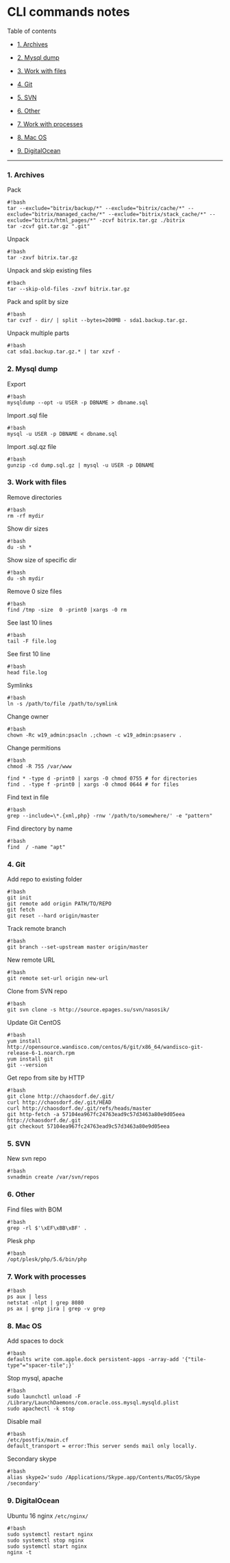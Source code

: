 # CLI commands notes

Table of contents

* [1. Archives](#1-archives)

* [2. Mysql dump](#2-mysql-dump)

* [3. Work with files](#3-work-with-files)

* [4. Git](#4-git)

* [5. SVN](#5-svn)

* [6. Other](#6-other)

* [7. Work with processes](#7-work-with-processes)

* [8. Mac OS](#8-mac-os)

* [9. DigitalOcean](#9-digitalocean)

- - -

### 1. Archives
Pack
```
#!bash
tar --exclude="bitrix/backup/*" --exclude="bitrix/cache/*" --exclude="bitrix/managed_cache/*" --exclude="bitrix/stack_cache/*" --exclude="bitrix/html_pages/*" -zcvf bitrix.tar.gz ./bitrix
tar -zcvf git.tar.gz ".git"
```
Unpack
```
#!bash
tar -zxvf bitrix.tar.gz
```
Unpack and skip existing files
```
#!bach
tar --skip-old-files -zxvf bitrix.tar.gz
```
Pack and split by size
```
#!bash
tar cvzf - dir/ | split --bytes=200MB - sda1.backup.tar.gz.
```
Unpack multiple parts
```
#!bash
cat sda1.backup.tar.gz.* | tar xzvf -
```

### 2. Mysql dump
Export
```
#!bash
mysqldump --opt -u USER -p DBNAME > dbname.sql
```
Import .sql file
```
#!bash
mysql -u USER -p DBNAME < dbname.sql
```
Import .sql.qz file
```
#!bash
gunzip -cd dump.sql.gz | mysql -u USER -p DBNAME
```

### 3. Work with files
Remove directories
```
#!bash
rm -rf mydir
```
Show dir sizes
```
#!bash
du -sh *
```
Show size of specific dir
```
#!bash
du -sh mydir
```
Remove 0 size files
```
#!bash
find /tmp -size  0 -print0 |xargs -0 rm
```
See last 10 lines
```
#!bash
tail -F file.log
```
See first 10 line
```
#!bash
head file.log
```
Symlinks
```
#!bash
ln -s /path/to/file /path/to/symlink
```
Change owner
```
#!bash
chown -Rc w19_admin:psacln .;chown -c w19_admin:psaserv .
```
Change permitions
```
#!bash
chmod -R 755 /var/www

find * -type d -print0 | xargs -0 chmod 0755 # for directories
find . -type f -print0 | xargs -0 chmod 0644 # for files
```
Find text in file
```
#!bash
grep --include=\*.{xml,php} -rnw '/path/to/somewhere/' -e "pattern"
```
Find directory by name
```
#!bash
find  / -name "apt"
```

### 4. Git
Add repo to existing folder
```
#!bash
git init
git remote add origin PATH/TO/REPO
git fetch
git reset --hard origin/master
```
Track remote branch
```
#!bash
git branch --set-upstream master origin/master
```
New remote URL
```
#!bash
git remote set-url origin new-url
```
Clone from SVN repo
```
#!bash
git svn clone -s http://source.epages.su/svn/nasosik/
```
Update Git CentOS
```
#!bash
yum install http://opensource.wandisco.com/centos/6/git/x86_64/wandisco-git-release-6-1.noarch.rpm
yum install git
git --version
```
Get repo from site by HTTP
```
#!bash
git clone http://chaosdorf.de/.git/
curl http://chaosdorf.de/.git/HEAD
curl http://chaosdorf.de/.git/refs/heads/master
git http-fetch -a 57104ea967fc24763ead9c57d3463a80e9d05eea http://chaosdorf.de/.git
git checkout 57104ea967fc24763ead9c57d3463a80e9d05eea
```

### 5. SVN
New svn repo
```
#!bash
svnadmin create /var/svn/repos
```

### 6. Other
Find files with BOM
```
#!bash
grep -rl $'\xEF\xBB\xBF' .
```
Plesk php
```
#!bash
/opt/plesk/php/5.6/bin/php
```

### 7. Work with processes
```
#!bash
ps aux | less
netstat -nlpt | grep 8080
ps ax | grep jira | grep -v grep
```

### 8. Mac OS
Add spaces to dock
```
#!bash
defaults write com.apple.dock persistent-apps -array-add '{"tile-type"="spacer-tile";}'
```
Stop mysql, apache
```
#!bash
sudo launchctl unload -F /Library/LaunchDaemons/com.oracle.oss.mysql.mysqld.plist
sudo apachectl -k stop
```
Disable mail
```
#!bash
/etc/postfix/main.cf
default_transport = error:This server sends mail only locally.
```
Secondary skype
```
#!bash
alias skype2='sudo /Applications/Skype.app/Contents/MacOS/Skype /secondary'
```

### 9. DigitalOcean
Ubuntu 16 nginx `/etc/nginx/`
```
#!bash
sudo systemctl restart nginx
sudo systemctl stop nginx
sudo systemctl start nginx
nginx -t
```
